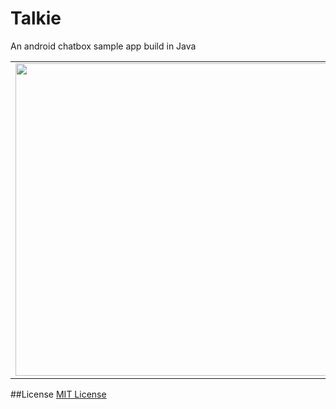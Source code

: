 # Talkie
An android chatbox sample app build in Java 
<table>
<tr>
<td><img src="https://github.com/poojaOfficial321/Talkie-chatbot-android-app/blob/master/IMG_20211231_135407.jpg" height = 500></td>
</tr>
</table>

##License
[MIT License](LICENSE)
